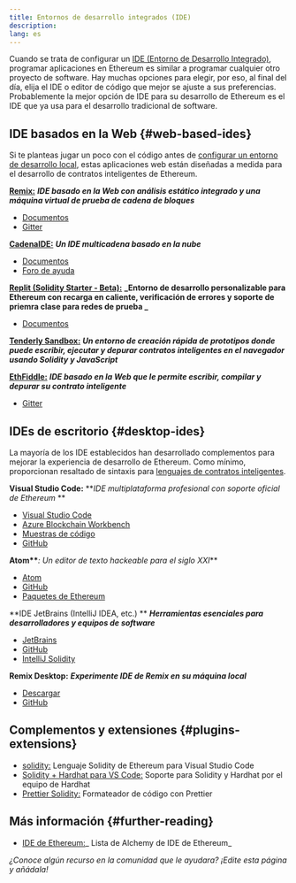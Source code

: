 ```yaml
---
title: Entornos de desarrollo integrados (IDE)
description:
lang: es
---
```


Cuando se trata de configurar un [ IDE (Entorno de Desarrollo Integrado)](https://wikipedia.org/wiki/Integrated_development_environment), programar aplicaciones en Ethereum es similar a programar cualquier otro proyecto de software. Hay muchas opciones para elegir, por eso, al final del día, elija el IDE o editor de código que mejor se ajuste a sus preferencias. Probablemente la mejor opción de IDE para su desarrollo de Ethereum es el IDE que ya usa para el desarrollo tradicional de software.

## IDE basados en la Web {#web-based-ides}

Si te planteas jugar un poco con el código antes de [configurar un entorno de desarrollo local](/developers/local-environment/), estas aplicaciones web están diseñadas a medida para el desarrollo de contratos inteligentes de Ethereum.

**[Remix:](https://remix.ethereum.org/)** **_IDE basado en la Web con análisis estático integrado y una máquina virtual de prueba de cadena de bloques_**

- [Documentos](https://remix-ide.readthedocs.io/en/latest/#)
- [Gitter](https://gitter.im/ethereum/remix)

**[CadenaIDE:](https://chainide.com/)** **_Un IDE multicadena basado en la nube_**

- [Documentos](https://chainide.gitbook.io/chainide-english-1/)
- [Foro de ayuda](https://forum.chainide.com/)

**[Replit (Solidity Starter - Beta):](https://replit.com/@replit/Solidity-starter-beta)** **_Entorno de desarrollo personalizable para Ethereum con recarga en caliente, verificación de errores y soporte de priemra clase para redes de prueba _**

- [Documentos](https://docs.replit.com/)

**[Tenderly Sandbox:](https://sandbox.tenderly.co/)** **_Un entorno de creación rápida de prototipos donde puede escribir, ejecutar y depurar contratos inteligentes en el navegador usando Solidity y JavaScript_**

**[EthFiddle:](https://ethfiddle.com/)** **_IDE basado en la Web que le permite escribir, compilar y depurar su contrato inteligente_**

- [Gitter](https://gitter.im/loomnetwork/ethfiddle)

## IDEs de escritorio {#desktop-ides}

La mayoría de los IDE establecidos han desarrollado complementos para mejorar la experiencia de desarrollo de Ethereum. Como mínimo, proporcionan resaltado de sintaxis para [lenguajes de contratos inteligentes](/developers/docs/smart-contracts/languages/).

**Visual Studio Code:** **_IDE multiplataforma profesional con soporte oficial de Ethereum_ **

- [Visual Studio Code](https://code.visualstudio.com/)
- [Azure Blockchain Workbench](https://azuremarketplace.microsoft.com/en-us/marketplace/apps/microsoft-azure-blockchain.azure-blockchain-workbench?tab=Overview)
- [Muestras de código](https://github.com/Azure-Samples/blockchain/blob/master/blockchain-workbench/application-and-smart-contract-samples/readme.md)
- [GitHub](https://github.com/microsoft/vscode)

**Atom\*\***_: Un editor de texto hackeable para el siglo XXI_\*\*

- [Atom](https://atom.io/)
- [GitHub](https://github.com/atom)
- [Paquetes de Ethereum](https://atom.io/packages/search?utf8=%E2%9C%93&q=keyword%3Aethereum&commit=Search)

**IDE JetBrains (IntelliJ IDEA, etc.) ** **_Herramientas esenciales para desarrolladores y equipos de software_**

- [JetBrains](https://www.jetbrains.com/)
- [GitHub](https://github.com/JetBrains)
- [IntelliJ Solidity](https://github.com/intellij-solidity/intellij-solidity/)

**Remix Desktop:** **_Experimente IDE de Remix en su máquina local_**

- [Descargar](https://github.com/ethereum/remix-desktop/releases)
- [GitHub](https://github.com/ethereum/remix-desktop)

## Complementos y extensiones {#plugins-extensions}

- [solidity:](https://marketplace.visualstudio.com/items?itemName=JuanBlanco.solidity) Lenguaje Solidity de Ethereum para Visual Studio Code
- [Solidity + Hardhat para VS Code:](https://marketplace.visualstudio.com/items?itemName=NomicFoundation.hardhat-solidity) Soporte para Solidity y Hardhat por el equipo de Hardhat
- [Prettier Solidity:](https://github.com/prettier-solidity/prettier-plugin-solidity) Formateador de código con Prettier

## Más información {#further-reading}

- [IDE de Ethereum:](https://www.alchemy.com/list-of/web3-ides-on-ethereum)_ Lista de Alchemy de IDE de Ethereum_

_¿Conoce algún recurso en la comunidad que le ayudara? ¡Edite esta página y añádala!_
